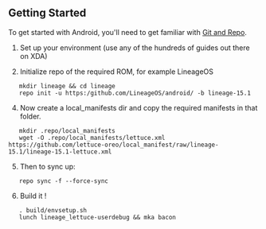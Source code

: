 Getting Started
---------------

To get started with Android, you'll need to get
familiar with [Git and Repo](https://source.android.com/source/using-repo.html).

1. Set up your environment (use any of the hundreds of guides out there on XDA)

3. Initialize repo of the required ROM, for example LineageOS
 ```
    mkdir lineage && cd lineage
    repo init -u https:/github.com/LineageOS/android/ -b lineage-15.1
 ```
4. Now create a local_manifests dir and copy the required manifests in that folder.
 ```
    mkdir .repo/local_manifests
    wget -O .repo/local_manifests/lettuce.xml https://github.com/lettuce-oreo/local_manifest/raw/lineage-15.1/lineage-15.1-lettuce.xml
 ```
5. Then to sync up:
 ```
    repo sync -f --force-sync
 ```
6. Build it !
 ```
    . build/envsetup.sh
    lunch lineage_lettuce-userdebug && mka bacon
 ```
